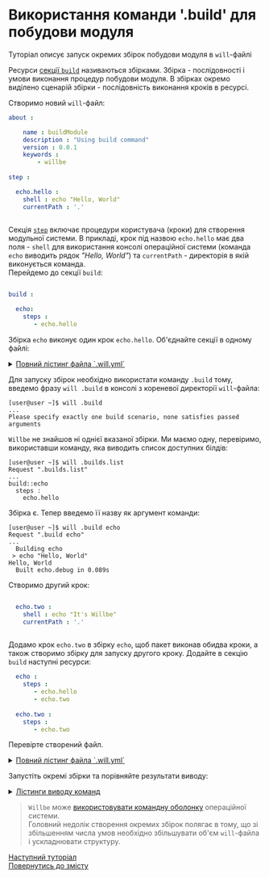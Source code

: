 # Використання команди '.build' для побудови модуля

Туторіал описує запуск окремих збірок побудови модуля в `will`-файлі

<a name="module-by-build">  
    
Ресурси [cекції `build`](CompositionOfWillFile.ukr.md#build) називаються збірками. Збірка - послідовності і умови виконання процедур побудови модуля. В збірках окремо виділено сценарій збірки - послідовність виконання кроків в ресурсі.  

Створимо новий `will`-файл:

```yaml
about :

    name : buildModule
    description : "Using build command"
    version : 0.0.1
    keywords :
        - willbe
        
step :

  echo.hello :
    shell : echo "Hello, World"
    currentPath : '.'
    
```

Секція [`step`](CompositionOfWillFile.ukr.md#step) включає процедури користувача (кроки) для створення модульної системи. В прикладі, крок під назвою `echo.hello` має два поля - `shell` для використання консолі операційної системи (команда `echo` виводить рядок _"Hello, World"_) та `currentPath` - директорія в якій виконується команда.  
Перейдемо до секції `build`:
    
```yaml

build :

  echo:
    steps :
       - echo.hello

```

Збірка `echo` виконує один крок `echo.hello`. Об'єднайте секції в одному файлі:

<details>
  <summary><u>Повний лістинг файла `.will.yml`</u></summary>

```yaml

about :

    name : buildModule
    description : "Using build command"
    version : 0.0.1
    keywords :
        - willbe
        
step :

  echo.hello :
    shell : echo "Hello, World"
    currentPath : '.'
    
build :

  echo:
    steps :
       - echo.hello

```

</details>

Для запуску збірок необхідно використати команду `.build` тому, введемо фразу `will .build` в консолі з кореневої директорії `will`-файла:

```
[user@user ~]$ will .build 
...
Please specify exactly one build scenario, none satisfies passed arguments

```

`Willbe` не знайшов ні однієї вказаної збірки. Ми маємо одну, перевіримо, використавши команду, яка виводить список доступних білдів:

```
[user@user ~]$ will .builds.list
Request ".builds.list"
...
build::echo
  steps : 
    echo.hello

```

Збірка є. Тепер введемо її назву як аргумент команди:

```
[user@user ~]$ will .build echo
Request ".build echo"
...
  Building echo
 > echo "Hello, World"
Hello, World
  Built echo.debug in 0.089s

```

Створимо другий крок:

```yaml

  echo.two :
    shell : echo "It's Willbe"
    currentPath : '.'
        
```

Додамо крок `echo.two` в збірку `echo`, щоб пакет виконав обидва кроки, а також створимо збірку для запуску другого кроку. Додайте в секцію `build` наступні ресурси: 

```yaml
  echo :
    steps :
       - echo.hello
       - echo.two
       
  echo.two :
    steps :
       - echo.two

```

Перевірте створений файл.

<details>
  <summary><u>Повний лістинг файла `.will.yml`</u></summary>

```yaml

about :

    name : buildModuleWithCriterion
    description : "Output of various phrases using criterions"
    version : 0.0.1
    keywords :
        - willbe
        
step :

  echo.hello :
    shell : echo "Hello, World"
    currentPath : '.'
        
  echo.two :
    shell : echo "It's Willbe"
    currentPath : '.'    

build :

  echo:
    steps :
       - echo.hello
       - echo.two
       
  echo.two:
    steps :
       - echo.two      

```

</details>

Запустіть окремі збірки та порівняйте результати виводу:

<details>
  <summary><u>Лістинги виводу команд</u></summary>
    <p>Збірка 'echo'</p>

```
[user@user ~]$ will .build echo
...
  Building echo
 > echo "Hello, World"
Hello, World
 > echo "It's Willbe"
It's Willbe
  Built echo in 0.275s

``` 

<p>Збірка `echo.two`</p>

```
[user@user ~]$ will .build echo.two
...
  Building echo.two
 > echo "It's Willbe"
It's Willbe
  Built echo in 0.095s

``` 

</details>


> `Willbe` може [використовувати командну оболонку](#shell-resource) операційної системи.  
> Головний недолік створення окремих збірок полягає в тому, що зі збільшенням числа умов необхідно збільшувати об'єм `will`-файла і ускладнювати структуру.  

[Наступний туторіал](PredefinedSteps.ukr.md)  
[Повернутись до змісту](Topics.ukr.md)